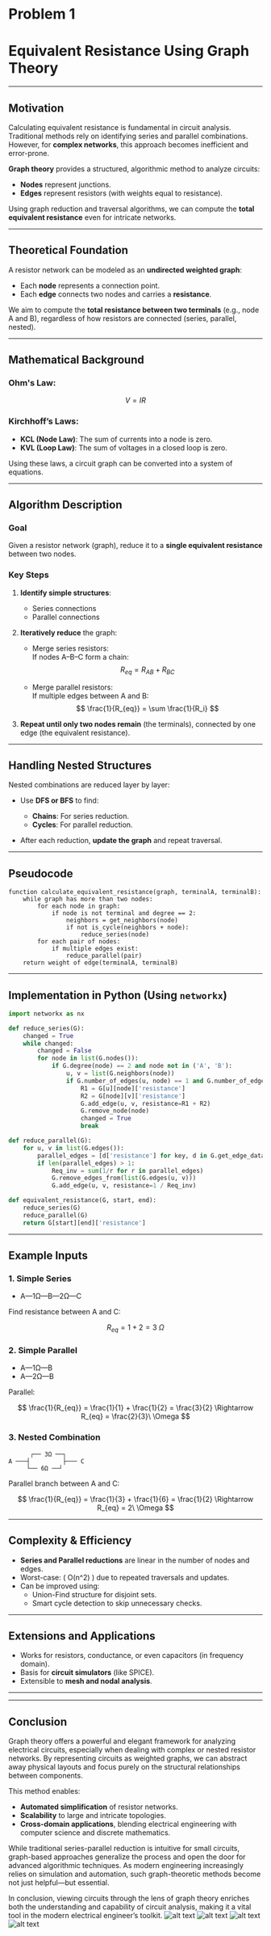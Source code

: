 # Problem 1
#  Equivalent Resistance Using Graph Theory

---

##  Motivation

Calculating equivalent resistance is fundamental in circuit analysis. Traditional methods rely on identifying series and parallel combinations. However, for **complex networks**, this approach becomes inefficient and error-prone.

**Graph theory** provides a structured, algorithmic method to analyze circuits:

- **Nodes** represent junctions.
- **Edges** represent resistors (with weights equal to resistance).
  
Using graph reduction and traversal algorithms, we can compute the **total equivalent resistance** even for intricate networks.

---

##  Theoretical Foundation

A resistor network can be modeled as an **undirected weighted graph**:

- Each **node** represents a connection point.
- Each **edge** connects two nodes and carries a **resistance**.

We aim to compute the **total resistance between two terminals** (e.g., node A and B), regardless of how resistors are connected (series, parallel, nested).

---

## Mathematical Background

### Ohm's Law:

$$
V = IR
$$

### Kirchhoff’s Laws:

- **KCL (Node Law)**: The sum of currents into a node is zero.
- **KVL (Loop Law)**: The sum of voltages in a closed loop is zero.

Using these laws, a circuit graph can be converted into a system of equations.

---

##  Algorithm Description

###  Goal

Given a resistor network (graph), reduce it to a **single equivalent resistance** between two nodes.

###  Key Steps

1. **Identify simple structures**:
   - Series connections
   - Parallel connections

2. **Iteratively reduce** the graph:
   - Merge series resistors:  
     If nodes A–B–C form a chain:
     $$
     R_{eq} = R_{AB} + R_{BC}
     $$

   - Merge parallel resistors:  
     If multiple edges between A and B:
     $$
     \frac{1}{R_{eq}} = \sum \frac{1}{R_i}
     $$

3. **Repeat until only two nodes remain** (the terminals), connected by one edge (the equivalent resistance).

---

##  Handling Nested Structures

Nested combinations are reduced layer by layer:

- Use **DFS or BFS** to find:
  - **Chains**: For series reduction.
  - **Cycles**: For parallel reduction.
  
- After each reduction, **update the graph** and repeat traversal.

---

##  Pseudocode

```text
function calculate_equivalent_resistance(graph, terminalA, terminalB):
    while graph has more than two nodes:
        for each node in graph:
            if node is not terminal and degree == 2:
                neighbors = get_neighbors(node)
                if not is_cycle(neighbors + node):
                    reduce_series(node)
        for each pair of nodes:
            if multiple edges exist:
                reduce_parallel(pair)
    return weight of edge(terminalA, terminalB)
```

---

##  Implementation in Python (Using `networkx`)

```python
import networkx as nx

def reduce_series(G):
    changed = True
    while changed:
        changed = False
        for node in list(G.nodes()):
            if G.degree(node) == 2 and node not in ('A', 'B'):
                u, v = list(G.neighbors(node))
                if G.number_of_edges(u, node) == 1 and G.number_of_edges(node, v) == 1:
                    R1 = G[u][node]['resistance']
                    R2 = G[node][v]['resistance']
                    G.add_edge(u, v, resistance=R1 + R2)
                    G.remove_node(node)
                    changed = True
                    break

def reduce_parallel(G):
    for u, v in list(G.edges()):
        parallel_edges = [d['resistance'] for key, d in G.get_edge_data(u, v).items()]
        if len(parallel_edges) > 1:
            Req_inv = sum(1/r for r in parallel_edges)
            G.remove_edges_from(list(G.edges(u, v)))
            G.add_edge(u, v, resistance=1 / Req_inv)

def equivalent_resistance(G, start, end):
    reduce_series(G)
    reduce_parallel(G)
    return G[start][end]['resistance']
```

---

##  Example Inputs

### 1. **Simple Series**

- A—1Ω—B—2Ω—C

Find resistance between A and C:

$$
R_{eq} = 1 + 2 = 3\ \Omega
$$

### 2. **Simple Parallel**

- A—1Ω—B  
- A—2Ω—B  

Parallel:

$$
\frac{1}{R_{eq}} = \frac{1}{1} + \frac{1}{2} = \frac{3}{2} \Rightarrow R_{eq} = \frac{2}{3}\ \Omega
$$

### 3. **Nested Combination**

```
      ┌── 3Ω ──┐
A ───┤         ├─── C
     └── 6Ω ──┘
```

Parallel branch between A and C:

$$
\frac{1}{R_{eq}} = \frac{1}{3} + \frac{1}{6} = \frac{1}{2} \Rightarrow R_{eq} = 2\ \Omega
$$

---

## Complexity & Efficiency

- **Series and Parallel reductions** are linear in the number of nodes and edges.
- Worst-case: \( O(n^2) \) due to repeated traversals and updates.
- Can be improved using:
  - Union-Find structure for disjoint sets.
  - Smart cycle detection to skip unnecessary checks.

---

##  Extensions and Applications

- Works for resistors, conductance, or even capacitors (in frequency domain).
- Basis for **circuit simulators** (like SPICE).
- Extensible to **mesh and nodal analysis**.

---
---

##  Conclusion

Graph theory offers a powerful and elegant framework for analyzing electrical circuits, especially when dealing with complex or nested resistor networks. By representing circuits as weighted graphs, we can abstract away physical layouts and focus purely on the structural relationships between components.

This method enables:

- **Automated simplification** of resistor networks.
- **Scalability** to large and intricate topologies.
- **Cross-domain applications**, blending electrical engineering with computer science and discrete mathematics.

While traditional series-parallel reduction is intuitive for small circuits, graph-based approaches generalize the process and open the door for advanced algorithmic techniques. As modern engineering increasingly relies on simulation and automation, such graph-theoretic methods become not just helpful—but essential.

In conclusion, viewing circuits through the lens of graph theory enriches both the understanding and capability of circuit analysis, making it a vital tool in the modern electrical engineer’s toolkit.
![alt text](image.png)
![alt text](image-1.png)
![alt text](image-2.png)
![alt text](image-3.png)